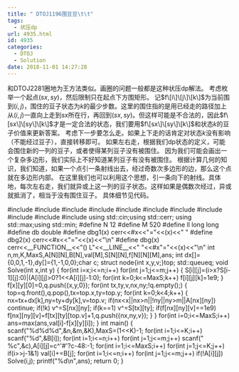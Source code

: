 ```yaml
---
title: " DTOJ1196围豆豆\t\t"
tags:
  - 状压dp
url: 4935.html
id: 4935
categories:
  - DTOJ
  - Solution
date: 2018-11-01 14:27:28
---
```


和DTOJ2281圈地为王方法类似。画圈的问题一般都是这种状压dp解法。 考虑枚举一个起点$(sx,sy)$，然后限制只在起点下方围矩形。 记$f\[i\]\[j\]\[k\]$为当前围到$(i,j)$，围住的豆子状态为$k$的最少步数。这里的围住指的是用已经走的路径加上从$(i,j)$一直向上走到$sx$所在行，再回到$(sx,sy)$。但这样可能是不合法的，因此$f\[sx\]\[sy\]\[k\]$才是一定合法的状态，我们要用$f\[sx\]\[sy\]\[k\]$和状态$k$的豆子价值来更新答案。 考虑下一步要怎么走。如果上下走的话肯定对状态$k$没有影响（不能经过豆子），直接转移即可。 如果左右走，根据我们dp状态的定义，可能会围住新的一列的豆子，或者使得某列豆子没有被围住。 因为我们可能会画出一个复杂多边形，我们实际上不好知道某列豆子有没有被围住。 根据计算几何的知识，我们知道，如果一个点引一条射线出去，经过奇数次多边形的边，那么这个点就在多边形内部。 在这里我们也可以利用这个思想，引一条向下的射线。具体地，每次左右走，我们就异或上这一列的豆子状态。这样如果是偶数次经过，异或就抵消了，相当于没有围住豆子。 具体细节见代码。

#include<iostream>
#include<cstdio>
#include<cstdlib>
#include<cstring>
#include<string>
#include<cmath>
#include<algorithm>
#include<queue>
#include<vector>
#include<set>
#include<map>
using std::cin;using std::cerr;
using std::max;using std::min;
#define N 12
#define M 520
#define ll long long
#define db double
#define dbg1(x) cerr<<#x<<"="<<(x)<<" "
#define dbg2(x) cerr<<#x<<"="<<(x)<<"\\n"
#define dbg(x) cerr<<\_\_FUNCTION\_\_<<"() L"<<\_\_LINE\_\_<<" "<<#x"="<<(x)<<"\\n"
int n,m,K,MaxS,A\[N\]\[N\],B\[N\],val\[M\],S\[N\]\[N\],f\[N\]\[N\]\[M\],ans;
int dx\[\]={0,0,1,-1},dy\[\]={1,-1,0,0};char c;
struct node{int x,y,v;}top;
std::queue<node>q;
void Solve(int x,int y)
{
    for(int i=x;i<=n;i++)
        for(int j=1;j<=m;j++)
        {
            S\[i\]\[j\]=(i>x?S\[i-1\]\[j\]:0)|(A\[i\]\[j\]>0?1<<A\[i\]\[j\]-1:0);
            for(int k=0;k<=MaxS;k++) f\[i\]\[j\]\[k\]=1e9;
        }
    f\[x\]\[y\]\[0\]=0,q.push({x,y,0});
    for(int tx,ty,v,nx,ny;!q.empty();)
    {
        top=q.front(),q.pop(),tx=top.x,ty=top.y;
        for(int k=0;k<4;k++)
        {
            nx=tx+dx\[k\],ny=ty+dy\[k\],v=top.v;
            if(nx<x||nx>n||!ny||ny>m||A\[nx\]\[ny\]) continue;
            if(!k) v^=S\[nx\]\[ny\];
            if(k==1) v^=S\[tx\]\[ty\];
            if(f\[nx\]\[ny\]\[v\]==1e9) f\[nx\]\[ny\]\[v\]=f\[tx\]\[ty\]\[top.v\]+1,q.push({nx,ny,v});
        }
    }
    for(int i=0;i<=MaxS;i++) ans=max(ans,val\[i\]-f\[x\]\[y\]\[i\]);
}
int main()
{
    scanf("%d%d%d",&n,&m,&K),MaxS=(1<<K)-1;
    for(int i=1;i<=K;i++) scanf("%d",&B\[i\]);
    for(int i=1;i<=n;i++)
        for(int j=1;j<=m;j++) scanf(" %c",&c),A\[i\]\[j\]=c^'#'?c-48:-1;
    for(int i=1;i<=MaxS;i++)
        for(int j=1;j<=K;j++) if(i>>j-1&1) val\[i\]+=B\[j\];
    for(int i=1;i<=n;i++)
        for(int j=1;j<=m;j++) if(!A\[i\]\[j\]) Solve(i,j);
    printf("%d\\n",ans);
    return 0;
}